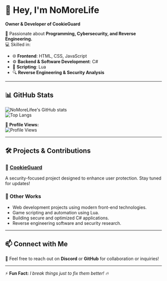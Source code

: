 # 👋 Hey, I'm NoMoreLife  

**Owner & Developer of CookieGuard**  

🚀 Passionate about **Programming, Cybersecurity, and Reverse Engineering.**  
💻 Skilled in:  
- 🌐 **Frontend**: HTML, CSS, JavaScript  
- ⚙️ **Backend & Software Development**: C#  
- 📜 **Scripting**: Lua  
- 🔍 **Reverse Engineering & Security Analysis**  

---

## 📊 GitHub Stats  

![NoMoreLifee's GitHub stats](https://github-readme-stats.vercel.app/api?username=NoMoreLifee&show_icons=true&theme=radical)  
![Top Langs](https://github-readme-stats.vercel.app/api/top-langs/?username=NoMoreLifee&layout=compact&theme=radical)  

🚀 **Profile Views:**  
![Profile Views](https://komarev.com/ghpvc/?username=NoMoreLifee&color=blue)  

---

## 🛠️ Projects & Contributions  

### 🎯 [CookieGuard](#)  
A security-focused project designed to enhance user protection. Stay tuned for updates!  

### 🔧 Other Works  
- Web development projects using modern front-end technologies.  
- Game scripting and automation using Lua.  
- Building secure and optimized C# applications.  
- Reverse engineering software and security research.  

---

## 📫 Connect with Me  

📩 Feel free to reach out on **Discord** or **GitHub** for collaboration or inquiries!  

---
  
⚡ **Fun Fact:** *I break things just to fix them better! 🔥*  
